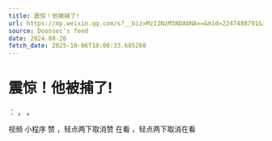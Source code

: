 ```yaml
---
title: 震惊！他被捕了!
url: https://mp.weixin.qq.com/s?__biz=MzI3NzM5NDA0NA==&mid=2247488791&idx=1&sn=2bf2e1e4b4b01620e8cb6a6da0cec4ec
source: Doonsec's feed
date: 2024-08-26
fetch_date: 2025-10-06T18:00:33.685268
---
```


# 震惊！他被捕了!

：
，
。

视频
小程序
赞
，轻点两下取消赞
在看
，轻点两下取消在看